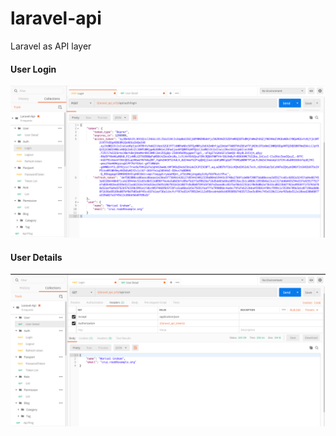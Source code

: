 # laravel-api

Laravel as API layer


#### User Login
![User Login](./data/screenshort/Login-details.png)

#### User Details
![User Login](./data/screenshort/User-details.png)

